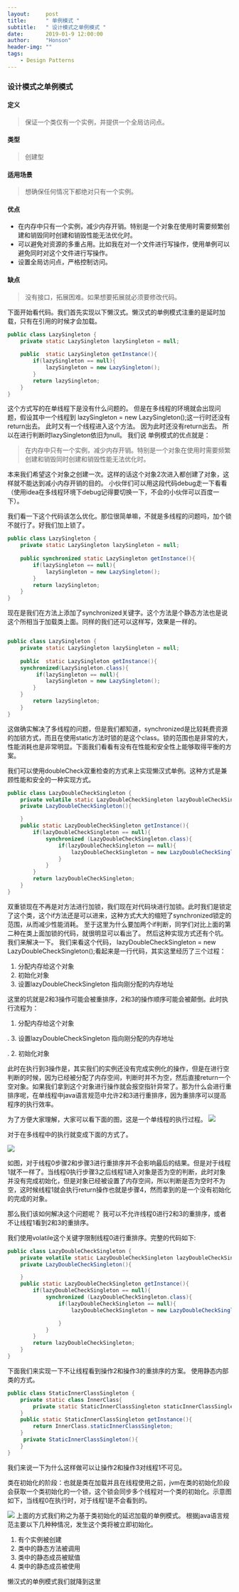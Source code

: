 ```yaml
---
layout:     post
title:      " 单例模式 "
subtitle:   " 设计模式之单例模式 "
date:       2019-01-9 12:00:00
author:     "Honson"
header-img: ""
tags:
    - Design Patterns
---
```




### 设计模式之单例模式

#### 定义
> 保证一个类仅有一个实例，并提供一个全局访问点。
#### 类型
> 创建型
#### 适用场景
> 想确保任何情况下都绝对只有一个实例。
#### 优点

* 在内存中只有一个实例，减少内存开销。特别是一个对象在使用时需要频繁创建和销毁同时创建和销毁性能无法优化时。
* 可以避免对资源的多重占用。比如我在对一个文件进行写操作，使用单例可以避免同时对这个文件进行写操作。
* 设置全局访问点，严格控制访问。
#### 缺点
> 没有接口，拓展困难。如果想要拓展就必须要修改代码。

下面开始看代码。我们首先实现以下懒汉式。懒汉式的单例模式注重的是延时加载，只有在引用的时候才会加载。


```java
public class LazySingleton {
    private static LazySingleton lazySingleton = null;
 
    public  static LazySingleton getInstance(){
        if(lazySingleton == null){
            lazySingleton = new LazySingleton();
        }
        return lazySingleton;
    }
}    
```
这个方式写的在单线程下是没有什么问题的。
但是在多线程的环境就会出现问题，假设其中一个线程到  lazySingleton = new LazySingleton();这一行时还没有return出去。
此时又有一个线程进入这个方法。
因为此时还没有return出去。
所以在进行判断时lazySingleton依旧为null。
我们说 单例模式的优点就是：
> 在内存中只有一个实例，减少内存开销。特别是一个对象在使用时需要频繁创建和销毁同时创建和销毁性能无法优化时。

本来我们希望这个对象之创建一次。这样的话这个对象2次进入都创建了对象，这样就不能达到减小内存开销的目的。
小伙伴们可以用这段代码debug走一下看看（使用idea在多线程环境下debug记得要切换一下，不会的小伙伴可以百度一下）。

我们看一下这个代码该怎么优化。那位很简单嘛，不就是多线程的问题吗，加个锁不就行了。好我们加上锁了。


```java
public class LazySingleton {
    private static LazySingleton lazySingleton = null;
 
    public synchronized static LazySingleton getInstance(){
        if(lazySingleton == null){
            lazySingleton = new LazySingleton();
        }
        return lazySingleton;
    }
}  

```
现在是我们在方法上添加了synchronized关键字。这个方法是个静态方法也是说这个所相当于加载类上面。同样的我们还可以这样写，效果是一样的。

```java

public class LazySingleton {
    private static LazySingleton lazySingleton = null;
 
    public  static LazySingleton getInstance(){
    synchronized(LazySingleton.class){
         if(lazySingleton == null){
            lazySingleton = new LazySingleton();
        }
    }
        return lazySingleton;
    }
} 

```
这做确实解决了多线程的问题，但是我们都知道，synchronized是比较耗费资源的加锁方式，而且在使用static方法时锁的是这个class。锁的范围也是非常的大，
性能消耗也是非常明显。下面我们看看有没有在性能和安全性上能够取得平衡的方案。

我们可以使用doubleCheck双重检查的方式来上实现懒汉式单例。这种方式是兼顾性能和安全的一种实现方式。

```java
public class LazyDoubleCheckSingleton {
    private volatile static LazyDoubleCheckSingleton lazyDoubleCheckSingleton = null;
    private LazyDoubleCheckSingleton(){

    }
    public static LazyDoubleCheckSingleton getInstance(){
        if(lazyDoubleCheckSingleton == null){
            synchronized (LazyDoubleCheckSingleton.class){
                if(lazyDoubleCheckSingleton == null){
                    lazyDoubleCheckSingleton = new LazyDoubleCheckSingleton();
                }
            }
        }
        return lazyDoubleCheckSingleton;
    }
}

```
双重锁现在不再是对方法进行加锁，我们现在对代码块进行加锁。此时我们是锁定了这个类，这个if方法还是可以进来，这种方式大大的缩短了synchronized锁定的范围，从而减少性能消耗。
至于这里为什么要加两个if判断，同学们对比上面的第二种在类上面加锁的代码，就很明显可以看出了。
然后这种实现方式还有个坑。我们来解决一下。
我们来看这个代码， lazyDoubleCheckSingleton = new LazyDoubleCheckSingleton();看起来是一行代码，其实这里经历了三个过程：
1. 分配内存给这个对象
2. 初始化对象
3. 设置lazyDoubleCheckSingleton 指向刚分配的内存地址

这里的坑就是2和3操作可能会被重排序，2和3的操作顺序可能会被颠倒。此时执行流程为：
1. 分配内存给这个对象

.
3. 设置lazyDoubleCheckSingleton 指向刚分配的内存地址

.
2. 初始化对象

此时在执行到3操作是，其实我们的实例还没有完成实例化的操作，但是在进行空判断的时候，因为已经被分配了内存空间，判断时并不为空，然后直接return一个空对象。如果我们拿到这个对象进行操作就会报空指针异常了。那为什么会进行重排序呢，在单线程中java语言规范中允许2和3进行重排序，因为重排序可以提高程序的执行效率。

为了方便大家理解，大家可以看下面的图，这是一个单线程的执行过程。
![](https://user-gold-cdn.xitu.io/2018/12/18/167c1eb88634771f?w=914&h=704&f=png&s=153491)

对于在多线程中的执行就变成下面的方式了。

![](https://user-gold-cdn.xitu.io/2018/12/18/167c1eab52f4d6d7?w=1506&h=736&f=png&s=232347)

如图，对于线程0步骤2和步骤3进行重排序并不会影响最后的结果。但是对于线程1就不一样了。当线程0执行步骤3之后线程1进入对象是否为空的判断，此时对象并没有完成初始化，但是对象已经被设置了内存空间，所以判断是否为空时不为空，这时候线程1就会执行return操作也就是步骤4，然而拿到的是一个没有初始化的完成的对象。

那么我们该如何解决这个问题呢？
我可以不允许线程0进行2和3的重排序，或者不让线程1看到2和3的重排序。

我们使用volatile这个关键字限制线程0进行重排序。完整的代码如下:
```java
public class LazyDoubleCheckSingleton {
    private volatile static LazyDoubleCheckSingleton lazyDoubleCheckSingleton = null;
    private LazyDoubleCheckSingleton(){

    }
    public static LazyDoubleCheckSingleton getInstance(){
        if(lazyDoubleCheckSingleton == null){
            synchronized (LazyDoubleCheckSingleton.class){
                if(lazyDoubleCheckSingleton == null){
                    lazyDoubleCheckSingleton = new LazyDoubleCheckSingleton();

                }
            }
        }
        return lazyDoubleCheckSingleton;
    }
}
```
下面我们来实现一下不让线程看到操作2和操作3的重排序的方案。
使用静态内部类的方式。

```java
public class StaticInnerClassSingleton {
    private static class InnerClass{
        private static StaticInnerClassSingleton staticInnerClassSingleton = new StaticInnerClassSingleton();
    }
    public static StaticInnerClassSingleton getInstance(){
        return InnerClass.staticInnerClassSingleton;
    }
     private StaticInnerClassSingleton(){
    }
}
```
我们来说一下为什么这样做可以让操作2和操作3对线程1不可见。

类在初始化的阶段：也就是类在加载并且在线程使用之前，jvm在类的初始化阶段会获取一个类初始化的一个锁，这个锁会同步多个线程对一个类的初始化。示意图如下，当线程0在执行时，对于线程1是不会看到的。

![](https://user-gold-cdn.xitu.io/2018/12/19/167c6a48ec175894?w=1716&h=636&f=png&s=190006)
上面的方式我们称之为基于类初始化的延迟加载的单例模式。 根据java语言规范主要以下几种种情况，发生这个类将被立即初始化。
1. 有个实例被创建
2. 类中的静态方法被调用
3. 类中的静态成员被赋值
4. 类中的静态成员被使用

懒汉式的单例模式我们就降到这里